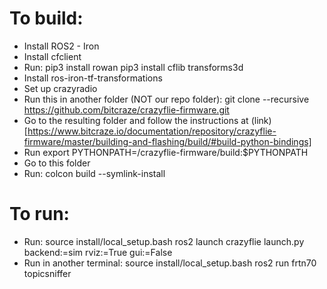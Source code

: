 # To build:
* Install ROS2 - Iron
* Install cfclient
* Run:
	pip3 install rowan
	pip3 install cflib transforms3d
* Install ros-iron-tf-transformations
* Set up crazyradio
* Run this in another folder (NOT our repo folder): 
	git clone --recursive https://github.com/bitcraze/crazyflie-firmware.git
* Go to the resulting folder and follow the instructions at (link)[https://www.bitcraze.io/documentation/repository/crazyflie-firmware/master/building-and-flashing/build/#build-python-bindings]
* Run export PYTHONPATH=<replace-with-path-to>/crazyflie-firmware/build:$PYTHONPATH
* Go to this folder
* Run:
	colcon build --symlink-install

# To run:
* Run:
	source install/local_setup.bash
	ros2 launch crazyflie launch.py backend:=sim rviz:=True gui:=False
* Run in another terminal:
	source install/local_setup.bash
	ros2 run frtn70 topicsniffer
	

